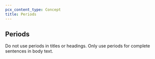 ```yaml
---
pcx_content_type: Concept
title: Periods
---
```


## Periods

Do not use periods in titles or headings. Only use periods for complete sentences in body text.

